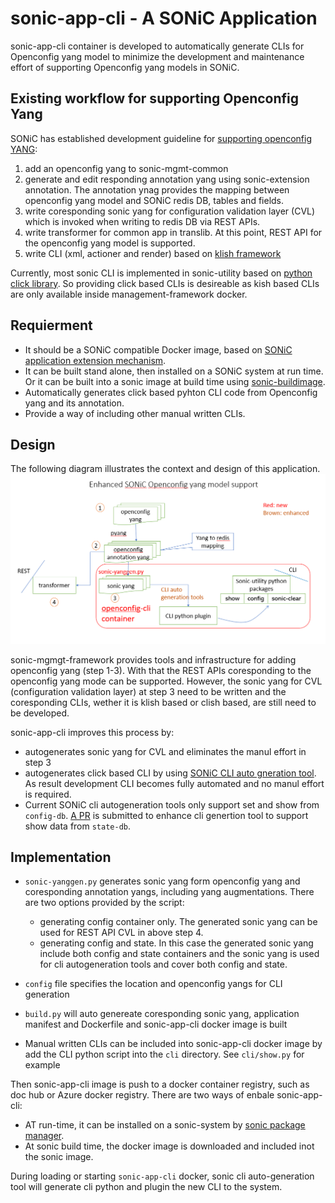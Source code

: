# sonic-app-cli - A SONiC Application

sonic-app-cli container is developed to automatically generate CLIs for Openconfig yang model to minimize the development and maintenance effort of supporting Openconfig yang models in SONiC.

## Existing workflow for supporting Openconfig Yang
SONiC has established development guideline for [supporting openconfig YANG](https://github.com/project-arlo/SONiC/blob/e5922bd39823aaeb0a2297f75e051ff5cf1d3186/doc/mgmt/Developer%20Guide.md#23-openconfig-yang):
1. add an openconfig yang to sonic-mgmt-common
2. generate and edit responding annotation yang using sonic-extension annotation. The annotation ynag provides the mapping between openconfig yang model and SONiC redis DB, tables and fields.
3. write coresponding sonic yang for configuration validation layer (CVL) which is invoked when writing to redis DB via REST APIs. 
4. write transformer for common app in translib. At this point, REST API for the openconfig yang model is supported.
5. write CLI (xml, actioner and render) based on [klish framework](https://src.libcode.org/pkun/klish/src/master)

Currently, most sonic CLI is implemented in sonic-utility based on [python click library](https://click.palletsprojects.com/en/8.1.x/). So providing click based CLIs is desireable as kish based CLIs are only available inside management-framework docker.
   
## Requierment
- It should be a SONiC compatible Docker image, based on [SONiC application extension mechanism](https://github.com/sonic-net/SONiC/tree/master/doc/sonic-application-extension).
- It can be built stand alone, then installed on a SONiC system at run time. Or it can be built into a sonic image at build time using [sonic-buildimage](https://github.com/sonic-net/sonic-buildimage).
- Automatically generates click based pyhton CLI code from Openconfig yang and its annotation.
- Provide a way of including other manual written CLIs.

## Design 

The following diagram illustrates the context and design of this application.
<img src="sonic-app-cli.png" alt="sonic-app-cli application design" style="zoom: 50%;" />

sonic-mgmgt-framework provides tools and infrastructure for adding openconfig yang (step 1-3). With that the REST APIs coresponding to the openconfig yang mode can be supported. However, the sonic yang for CVL (configuration validation layer) at step 3 need to be written and the coresponding CLIs, wether it is klish based or clish based, are still need to be developed.

sonic-app-cli improves this process by:
- autogenerates sonic yang for CVL and eliminates the manul effort in step 3
- autogenerates click based CLI by using [SONiC CLI auto gneration tool](https://github.com/sonic-net/SONiC/blob/master/doc/cli_auto_generation/cli_auto_generation.md). As result development CLI becomes fully automated and no manul effort is required.
- Current SONiC cli autogeneration tools only support set and show from `config-db`. [A PR](https://github.com/sonic-net/sonic-utilities/pull/3222) is submitted to enhance cli genertion tool to support show data from `state-db`.


## Implementation

- `sonic-yanggen.py` generates sonic yang form openconfig yang and coresponding annotation yangs, including yang augmentations. There are two options provided by the script:
    
    - generating config container only. The generated sonic yang can be used for REST API CVL in above step 4. 
    - generating config and state. In this case the generated sonic yang include both config and state containers and the sonic yang is used for cli autogeneration tools and cover both config and state.
- `config` file specifies the location and openconfig yangs for CLI generation
- `build.py` will auto genereate coresponding sonic yang, application manifest and Dockerfile and sonic-app-cli docker image is built
- Manual written CLIs can be included into sonic-app-cli docker image by add the CLI python script into the `cli` directory. See `cli/show.py` for example

Then sonic-app-cli image is push to a docker container registry, such as doc hub or Azure docker registry. There are two ways of enbale sonic-app-cli:
- AT run-time, it can be installed on a sonic-system by [sonic package manager](https://github.com/sonic-net/sonic-utilities/blob/master/doc/Command-Reference.md#sonic-package-manager).
- At sonic build time, the docker image is downloaded and included inot the sonic image.

During loading or starting `sonic-app-cli` docker, sonic cli auto-generation tool will generate cli python and plugin the new CLI to the system.
